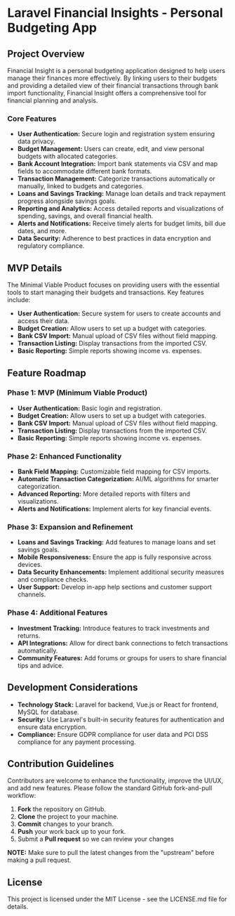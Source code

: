 # Laravel Financial Insights - Personal Budgeting App

## Project Overview
Financial Insight is a personal budgeting application designed to help users manage their finances more effectively. By linking users to their budgets and providing a detailed view of their financial transactions through bank import functionality, Financial Insight offers a comprehensive tool for financial planning and analysis.

### Core Features
- **User Authentication:** Secure login and registration system ensuring data privacy.
- **Budget Management:** Users can create, edit, and view personal budgets with allocated categories.
- **Bank Account Integration:** Import bank statements via CSV and map fields to accommodate different bank formats.
- **Transaction Management:** Categorize transactions automatically or manually, linked to budgets and categories.
- **Loans and Savings Tracking:** Manage loan details and track repayment progress alongside savings goals.
- **Reporting and Analytics:** Access detailed reports and visualizations of spending, savings, and overall financial health.
- **Alerts and Notifications:** Receive timely alerts for budget limits, bill due dates, and more.
- **Data Security:** Adherence to best practices in data encryption and regulatory compliance.

## MVP Details
The Minimal Viable Product focuses on providing users with the essential tools to start managing their budgets and transactions. Key features include:

- **User Authentication:** Secure system for users to create accounts and access their data.
- **Budget Creation:** Allow users to set up a budget with categories.
- **Bank CSV Import:** Manual upload of CSV files without field mapping.
- **Transaction Listing:** Display transactions from the imported CSV.
- **Basic Reporting:** Simple reports showing income vs. expenses.

## Feature Roadmap

### Phase 1: MVP (Minimum Viable Product)
- **User Authentication:** Basic login and registration.
- **Budget Creation:** Allow users to set up a budget with categories.
- **Bank CSV Import:** Manual upload of CSV files without field mapping.
- **Transaction Listing:** Display transactions from the imported CSV.
- **Basic Reporting:** Simple reports showing income vs. expenses.

### Phase 2: Enhanced Functionality
- **Bank Field Mapping:** Customizable field mapping for CSV imports.
- **Automatic Transaction Categorization:** AI/ML algorithms for smarter categorization.
- **Advanced Reporting:** More detailed reports with filters and visualizations.
- **Alerts and Notifications:** Implement alerts for key financial events.

### Phase 3: Expansion and Refinement
- **Loans and Savings Tracking:** Add features to manage loans and set savings goals.
- **Mobile Responsiveness:** Ensure the app is fully responsive across devices.
- **Data Security Enhancements:** Implement additional security measures and compliance checks.
- **User Support:** Develop in-app help sections and customer support channels.

### Phase 4: Additional Features
- **Investment Tracking:** Introduce features to track investments and returns.
- **API Integrations:** Allow for direct bank connections to fetch transactions automatically.
- **Community Features:** Add forums or groups for users to share financial tips and advice.

## Development Considerations
- **Technology Stack:** Laravel for backend, Vue.js or React for frontend, MySQL for database.
- **Security:** Use Laravel's built-in security features for authentication and ensure data encryption.
- **Compliance:** Ensure GDPR compliance for user data and PCI DSS compliance for any payment processing.

## Contribution Guidelines
Contributors are welcome to enhance the functionality, improve the UI/UX, and add new features. Please follow the standard GitHub fork-and-pull workflow:

1. **Fork** the repository on GitHub.
2. **Clone** the project to your machine.
3. **Commit** changes to your branch.
4. **Push** your work back up to your fork.
5. Submit a **Pull request** so we can review your changes

**NOTE:** Make sure to pull the latest changes from the "upstream" before making a pull request.

## License
This project is licensed under the MIT License - see the LICENSE.md file for details.
